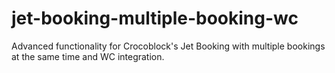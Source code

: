 # jet-booking-multiple-booking-wc
Advanced functionality for Crocoblock's Jet Booking with multiple bookings at the same time and WC integration.
